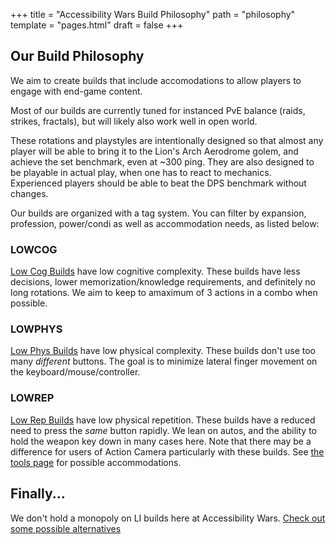 +++
title = "Accessibility Wars Build Philosophy"
path = "philosophy"
template = "pages.html"
draft = false
+++

## Our Build Philosophy

We aim to create builds that include accomodations to allow players to engage with end-game content.

Most of our builds are currently tuned for instanced PvE balance (raids, strikes, fractals), but will likely also work well in open world.

These rotations and playstyles are intentionally designed so that almost any player will be able to bring it to the Lion's Arch Aerodrome golem,
and achieve the set benchmark, even at ~300 ping. They are also designed to be playable in actual play, when one has to react to mechanics.
Experienced players should be able to beat the DPS benchmark without changes.

Our builds are organized with a tag system. You can filter by expansion, profession, power/condi as well as accommodation needs, as listed below:

### LOWCOG

[Low Cog Builds](/tags/#lowcog) have low cognitive complexity. These builds have less decisions, lower memorization/knowledge
requirements, and definitely no long rotations. We aim to keep to amaximum of 3 actions in a combo when possible.

### LOWPHYS

[Low Phys Builds](/tags/#lowphys) have low physical complexity. These builds don't use too many _different_ buttons. The goal
is to minimize lateral finger movement on the keyboard/mouse/controller.

### LOWREP

[Low Rep Builds](/tags/#lowrep) have low physical repetition. These builds have a reduced need to press the _same_ button rapidly.
We lean on autos, and the ability to hold the weapon key down in many cases here. Note that there may be a difference for users of Action
Camera particularly with these builds. See [the tools page](/tools) for possible accommodations.

## Finally...

We don't hold a monopoly on LI builds here at Accessibility Wars. [Check out some possible alternatives](/alternatives)
